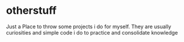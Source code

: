 # otherstuff
Just a Place to throw some projects i do for myself. They are usually curiosities and simple code i do to practice and consolidate knowledge
